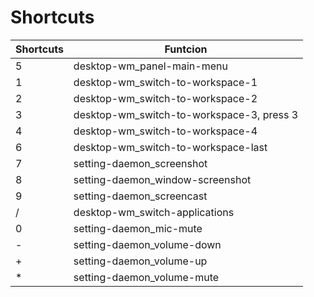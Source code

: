 # Shortcuts

| Shortcuts | Funtcion |
| ------ | ------ |
| 5 | desktop-wm_panel-main-menu |
| 1 | desktop-wm_switch-to-workspace-1 | 
| 2 | desktop-wm_switch-to-workspace-2 | 
| 3 |  desktop-wm_switch-to-workspace-3, press 3 |
| 4 | desktop-wm_switch-to-workspace-4 |
| 6 |  desktop-wm_switch-to-workspace-last |
| 7 | setting-daemon_screenshot |
| 8 | setting-daemon_window-screenshot |
| 9 | setting-daemon_screencast |
| / | desktop-wm_switch-applications |
| 0 | setting-daemon_mic-mute |
| - | setting-daemon_volume-down |
| + | setting-daemon_volume-up |
| * | setting-daemon_volume-mute |
